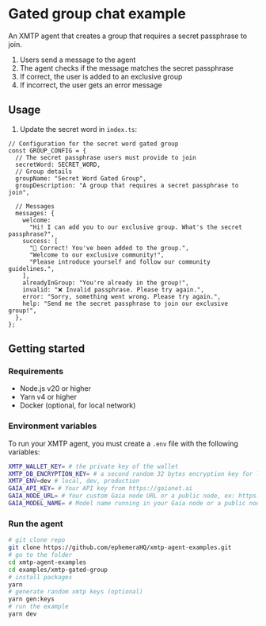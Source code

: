 # Gated group chat example

An XMTP agent that creates a group that requires a secret passphrase to join.

1. Users send a message to the agent
2. The agent checks if the message matches the secret passphrase
3. If correct, the user is added to an exclusive group
4. If incorrect, the user gets an error message

## Usage

1. Update the secret word in `index.ts`:

```tsx
// Configuration for the secret word gated group
const GROUP_CONFIG = {
  // The secret passphrase users must provide to join
  secretWord: SECRET_WORD,
  // Group details
  groupName: "Secret Word Gated Group",
  groupDescription: "A group that requires a secret passphrase to join",

  // Messages
  messages: {
    welcome:
      "Hi! I can add you to our exclusive group. What's the secret passphrase?",
    success: [
      "🎉 Correct! You've been added to the group.",
      "Welcome to our exclusive community!",
      "Please introduce yourself and follow our community guidelines.",
    ],
    alreadyInGroup: "You're already in the group!",
    invalid: "❌ Invalid passphrase. Please try again.",
    error: "Sorry, something went wrong. Please try again.",
    help: "Send me the secret passphrase to join our exclusive group!",
  },
};
```

## Getting started

### Requirements

- Node.js v20 or higher
- Yarn v4 or higher
- Docker (optional, for local network)

### Environment variables

To run your XMTP agent, you must create a `.env` file with the following variables:

```bash
XMTP_WALLET_KEY= # the private key of the wallet
XMTP_DB_ENCRYPTION_KEY= # a second random 32 bytes encryption key for local db encryption
XMTP_ENV=dev # local, dev, production
GAIA_API_KEY= # Your API key from https://gaianet.ai
GAIA_NODE_URL= # Your custom Gaia node URL or a public node, ex: https://llama8b.gaia.domains/v1
GAIA_MODEL_NAME= # Model name running in your Gaia node or a public node, ex: llama
```

### Run the agent

```bash
# git clone repo
git clone https://github.com/ephemeraHQ/xmtp-agent-examples.git
# go to the folder
cd xmtp-agent-examples
cd examples/xmtp-gated-group
# install packages
yarn
# generate random xmtp keys (optional)
yarn gen:keys
# run the example
yarn dev
```
